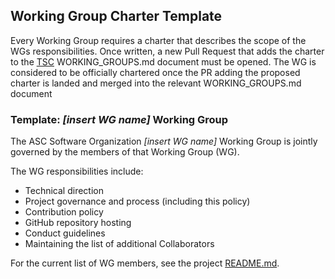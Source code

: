 ## Working Group Charter Template

Every Working Group requires a charter that describes the scope of
the WGs responsibilities. Once written, a new Pull Request that adds
the charter to the [TSC][] WORKING_GROUPS.md document must be opened. The WG
is considered to be officially chartered once the PR adding the proposed
charter is landed and merged into the relevant WORKING_GROUPS.md document

### Template: *[insert WG name]* Working Group

The ASC Software Organization *[insert WG name]* Working Group is jointly governed by the members
of that Working Group (WG).

The WG responsibilities include:

* Technical direction
* Project governance and process (including this policy)
* Contribution policy
* GitHub repository hosting
* Conduct guidelines
* Maintaining the list of additional Collaborators

For the current list of WG members, see the project [README.md][].

[TSC]: https://github.com/planetarysoftware/TSC/blob/master/WORKING_GROUPS.md
[README.md]: ./README.md#current-project-team-members
